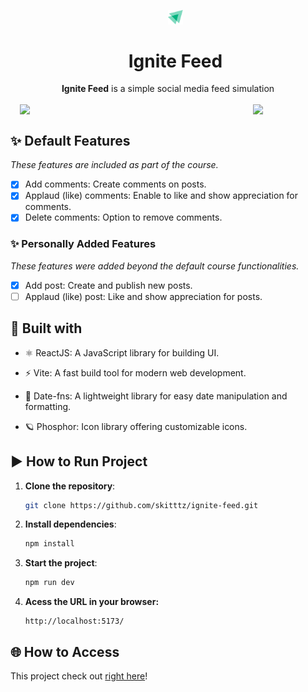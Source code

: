 <div id="user-content-toc" align="center"><ul align="center" style="list-style: none;"><img width="5%" src="./public/favicon.svg"> <summary><h1>Ignite Feed</h1></summary></img></ul></div>

<div align="center"><b>Ignite Feed</b> is a simple social media feed simulation </div>

</br>

<div align="center" style="display: flex; justify-content: center; align-items: center;">
  <img width="70%" src="https://i.ibb.co/PGg5DPr/pc-ignite-feed.png">
  <img width="20%" src="https://i.ibb.co/vqd2PvZ/phone-ignite-feed.png" style="margin-left: 20px;">
</div>

## ✨ Default Features

_These features are included as part of the course._

- [x] Add comments: Create comments on posts.
- [x] Applaud (like) comments: Enable to like and show appreciation for comments.
- [x] Delete comments: Option to remove comments.

### ✨ Personally Added Features

_These features were added beyond the default course functionalities._

- [x] Add post: Create and publish new posts.
- [ ] Applaud (like) post: Like and show appreciation for posts.

## 🔧 Built with

- ⚛️ ReactJS: A JavaScript library for building UI.

- ⚡ Vite: A fast build tool for modern web development.

- 📅 Date-fns: A lightweight library for easy date manipulation and formatting.

- 🪐 Phosphor: Icon library offering customizable icons.

## ▶️ How to Run Project

1. **Clone the repository**:

   ```bash
   git clone https://github.com/skitttz/ignite-feed.git
   ```

2. **Install dependencies**:

   ```bash
   npm install
   ```

3. **Start the project**:

   ```bash
   npm run dev
   ```

4. **Acess the URL in your browser:**
   ```
   http://localhost:5173/
   ```

## 🌐 How to Access

This project check out [right here](https://ignite-feed-psi-amber.vercel.app/)!
